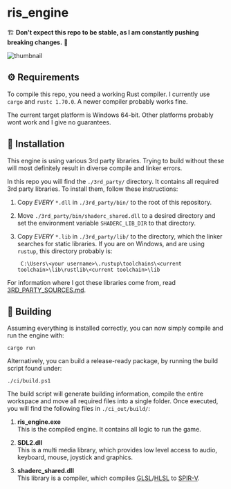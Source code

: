 # ris_engine

🏗️ **Don't expect this repo to be stable, as I am constantly pushing breaking changes.** 👷

![thumbnail](images/ris_engine_small.png "DALL·E: \"an expressive oil painting of an engine, burning is colourful pigments\"")

## ⚙️ Requirements

To compile this repo, you need a working Rust compiler. I currently use `cargo` and `rustc 1.70.0`. A newer compiler probably works fine.

The current target platform is Windows 64-bit. Other platforms probably wont work and I give no guarantees.

## 🔧 Installation

This engine is using various 3rd party libraries. Trying to build without these will most definitely result in diverse compile and linker errors.

In this repo you will find the `./3rd_party/` directory. It contains all required 3rd party libraries. To install them, follow these instructions:

1. Copy _EVERY_ `*.dll` in `./3rd_party/bin/` to the root of this repository.
2. Move `./3rd_party/bin/shaderc_shared.dll` to a desired directory and set the environment variable `SHADERC_LIB_DIR` to that directory.
3. Copy _EVERY_ `*.lib` in `./3rd_party/lib/` to the directory, which the linker searches for static libraries.  If you are on Windows, and are using `rustup`, this directory probably is:

        C:\Users\<your username>\.rustup\toolchains\<current toolchain>\lib\rustlib\<current toolchain>\lib

For information where I got these libraries come from, read [3RD_PARTY_SOURCES.md](3RD_PARTY_SOURCES.md).


## 🔨 Building

Assuming everything is installed correctly, you can now simply compile and run the engine with:

    cargo run

Alternatively, you can build a release-ready package, by running the build script found under:

    ./ci/build.ps1


The build script will generate building information, compile the entire workspace and move all required files into a single folder. Once executed, you will find the following files in `./ci_out/build/`:

1. **ris_engine.exe**  
This is the compiled engine. It contains all logic to run the game.

2. **SDL2.dll**  
This is a multi media library, which provides low level access to audio, keyboard, mouse, joystick and graphics.

3. **shaderc_shared.dll**  
This library is a compiler, which compiles [GLSL](https://www.khronos.org/opengl/wiki/Core_Language_(GLSL))/[HLSL](https://learn.microsoft.com/en-us/windows/win32/direct3dhlsl/dx-graphics-hlsl) to [SPIR-V](https://www.khronos.org/spir/).

